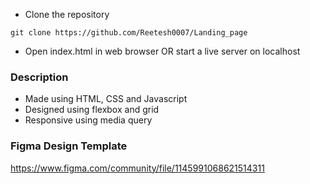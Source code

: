 - Clone the repository 
```
git clone https://github.com/Reetesh0007/Landing_page
```
- Open index.html in web browser OR start a live server on localhost

### Description
- Made using HTML, CSS and Javascript
- Designed using flexbox and grid
- Responsive using media query

### Figma Design Template
https://www.figma.com/community/file/1145991068621514311
